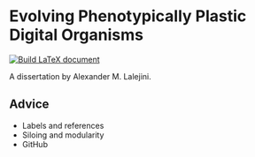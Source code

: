 # Evolving Phenotypically Plastic Digital Organisms

[![Build LaTeX document](https://github.com/amlalejini/DISSERTATION---EVOLVING-PHENOTYPICALLY-PLASTIC-DIGITAL-ORGANISMS/actions/workflows/build-latex.yml/badge.svg)](https://github.com/amlalejini/DISSERTATION---EVOLVING-PHENOTYPICALLY-PLASTIC-DIGITAL-ORGANISMS/actions/workflows/build-latex.yml)

A dissertation by Alexander M. Lalejini.

## Advice

- Labels and references
- Siloing and modularity 
- GitHub
